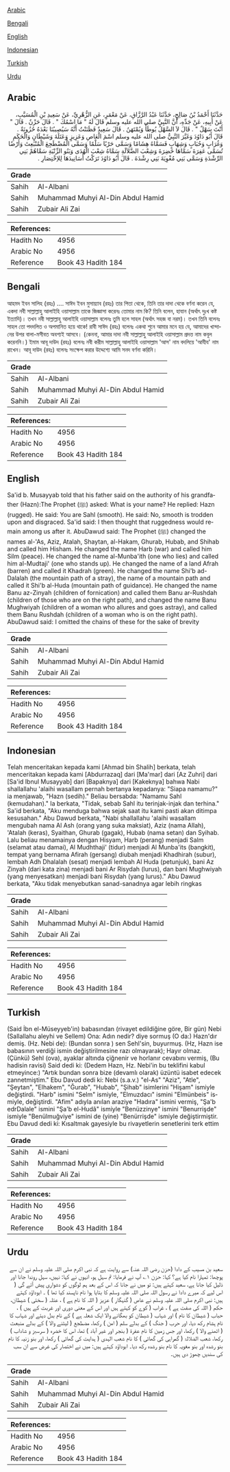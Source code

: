 [Arabic](#arabic)

[Bengali](#bengali)

[English](#english)

[Indonesian](#indonesian)

[Turkish](#turkish)

[Urdu](#urdu)

## Arabic


<div dir="rtl" lang="ar" style={{fontSize:'larger',backgroundColor:'#f8f9fa',padding:20}}>
حَدَّثَنَا أَحْمَدُ بْنُ صَالِحٍ، حَدَّثَنَا عَبْدُ الرَّزَّاقِ، عَنْ مَعْمَرٍ، عَنِ الزُّهْرِيِّ، عَنْ سَعِيدِ بْنِ الْمُسَيَّبِ، عَنْ أَبِيهِ، عَنْ جَدِّهِ، أَنَّ النَّبِيَّ صلى الله عليه وسلم قَالَ لَهُ ‏"‏ مَا اسْمُكَ ‏"‏ ‏.‏ قَالَ حَزْنٌ ‏.‏ قَالَ ‏"‏ أَنْتَ سَهْلٌ ‏"‏ ‏.‏ قَالَ لاَ السَّهْلُ يُوطَأُ وَيُمْتَهَنُ ‏.‏ قَالَ سَعِيدٌ فَظَنَنْتُ أَنَّهُ سَيُصِيبُنَا بَعْدَهُ حُزُونَةٌ ‏.‏ قَالَ أَبُو دَاوُدَ وَغَيَّرَ النَّبِيُّ صلى الله عليه وسلم اسْمَ الْعَاصِ وَعَزِيزٍ وَعَتَلَةَ وَشَيْطَانٍ وَالْحَكَمِ وَغُرَابٍ وَحُبَابٍ وَشِهَابٍ فَسَمَّاهُ هِشَامًا وَسَمَّى حَرْبًا سَلْمًا وَسَمَّى الْمُضْطَجِعَ الْمُنْبَعِثَ وَأَرْضًا تُسَمَّى عَفِرَةَ سَمَّاهَا خَضِرَةَ وَشِعْبَ الضَّلاَلَةِ سَمَّاهُ شِعْبَ الْهُدَى وَبَنُو الزِّنْيَةِ سَمَّاهُمْ بَنِي الرِّشْدَةِ وَسَمَّى بَنِي مُغْوِيَةَ بَنِي رِشْدَةَ ‏.‏ قَالَ أَبُو دَاوُدَ تَرَكْتُ أَسَانِيدَهَا لِلاِخْتِصَارِ ‏.‏
</div>
<div style={{backgroundColor:'#f8f9fa',padding:20, marginBottom: 10}}><table> <thead> <tr> <th>Grade</th> <th></th> </tr> </thead> <tbody> <tr><td>Sahih</td><td>Al-Albani</td></tr><tr><td>Sahih</td><td>Muhammad Muhyi Al-Din Abdul Hamid</td></tr><tr><td>Sahih</td><td>Zubair Ali Zai</td></tr></tbody></table><table> <thead> <tr> <th>References:</th> <th></th> </tr> </thead> <tbody><tr><td>Hadith No</td><td>4956</td></tr><tr><td>Arabic No</td><td>4956</td></tr><tr><td>Reference</td><td>Book 43 Hadith 184</td></tr></tbody></table></div>

## Bengali


<div dir="ltr" lang="bn" style={{fontSize:'larger',backgroundColor:'#f8f9fa',padding:20}}>
আহমদ ইবন সালিহ (রহঃ) .... সাঈদ ইবন মুসায়্যাব (রহঃ) তার পিতা থেকে, তিনি তার দাদা থেকে বর্ণনা করেন যে, একদা নবী সাল্লাল্লাহু আলাইহি ওয়াসাল্লাম তাকে জিজ্ঞাসা করেনঃ তোমার নাম কি? তিনি বলেন, হাযান (অর্থাৎ দুঃখ কষ্ট ইত্যাদি)। তখন নবী সাল্লাল্লাহু আলাইহি ওয়াসাল্লাম বলেনঃ তুমি হলে সাহল (অর্থাৎ সহজ বা নরম)। তখন তিনি বলেনঃ সাহল তো পদদলিত ও অপমানিত হয়ে থাকে! রাবী সাঈদ (রহঃ) বলেনঃ একথা শুনে আমার মনে হয় যে, আমাদের খান্দানের উপর বালা-মসীবত অবশ্যই আসবে। (কেননা, আমার দাদা নবী সাল্লাল্লাহু আলাইহি ওয়াসাল্লাম প্রদত্ত নাম কবূল করেননি।) ইমাম আবূ দাউদ (রহঃ) বলেনঃ নবী করীম সাল্লাল্লাহু আলাইহি ওয়াসাল্লাম 'আস' নাম বদলিয়ে 'আযীয' নাম রাখেন। আবূ দাউদ (রহঃ) বলেনঃ সংক্ষেপ করার উদ্দেশ্যে আমি সনদ বর্ণনা করিনি।
</div>
<div style={{backgroundColor:'#f8f9fa',padding:20, marginBottom: 10}}><table> <thead> <tr> <th>Grade</th> <th></th> </tr> </thead> <tbody> <tr><td>Sahih</td><td>Al-Albani</td></tr><tr><td>Sahih</td><td>Muhammad Muhyi Al-Din Abdul Hamid</td></tr><tr><td>Sahih</td><td>Zubair Ali Zai</td></tr></tbody></table><table> <thead> <tr> <th>References:</th> <th></th> </tr> </thead> <tbody><tr><td>Hadith No</td><td>4956</td></tr><tr><td>Arabic No</td><td>4956</td></tr><tr><td>Reference</td><td>Book 43 Hadith 184</td></tr></tbody></table></div>

## English


<div dir="ltr" lang="en" style={{fontSize:'larger',backgroundColor:'#f8f9fa',padding:20}}>
Sa'id b. Musayyab told that his father said on the authority of his grandfather (Hazn):The Prophet (ﷺ) asked: What is your name? He replied: Hazn (rugged). He said: You are Sahl (smooth). He said: No, smooth is trodden upon and disgraced. Sa'id said: I then thought that ruggedness would remain among us after it. AbuDawud said: The Prophet (ﷺ) changed the names al-'As, Aziz, Atalah, Shaytan, al-Hakam, Ghurab, Hubab, and Shihab and called him Hisham. He changed the name Harb (war) and called him Silm (peace). He changed the name al-Munba'ith (one who lies) and called him al-Mudtaji' (one who stands up). He changed the name of a land Afrah (barren) and called it Khadrah (green). He changed the name Shi'b ad-Dalalah (the mountain path of a stray), the name of a mountain path and called it Shi'b al-Huda (mountain path of guidance). He changed the name Banu az-Zinyah (children of fornication) and called them Banu ar-Rushdah (children of those who are on the right path), and changed the name Banu Mughwiyah (children of a woman who allures and goes astray), and called them Banu Rushdah (children of a woman who is on the right path). AbuDawud said: I omitted the chains of these for the sake of brevity
</div>
<div style={{backgroundColor:'#f8f9fa',padding:20, marginBottom: 10}}><table> <thead> <tr> <th>Grade</th> <th></th> </tr> </thead> <tbody> <tr><td>Sahih</td><td>Al-Albani</td></tr><tr><td>Sahih</td><td>Muhammad Muhyi Al-Din Abdul Hamid</td></tr><tr><td>Sahih</td><td>Zubair Ali Zai</td></tr></tbody></table><table> <thead> <tr> <th>References:</th> <th></th> </tr> </thead> <tbody><tr><td>Hadith No</td><td>4956</td></tr><tr><td>Arabic No</td><td>4956</td></tr><tr><td>Reference</td><td>Book 43 Hadith 184</td></tr></tbody></table></div>

## Indonesian


<div dir="ltr" lang="id" style={{fontSize:'larger',backgroundColor:'#f8f9fa',padding:20}}>
Telah menceritakan kepada kami [Ahmad bin Shalih] berkata, telah menceritakan kepada kami [Abdurrazaq] dari [Ma'mar] dari [Az Zuhri] dari [Sa'id Ibnul Musayyab] dari [Bapaknya] dari [Kakeknya] bahwa Nabi shallallahu 'alaihi wasallam pernah bertanya kepadanya: "Siapa namamu?" ia menjawab, "Hazn (sedih)." Beliau bersabda: "Namamu Sahl (kemudahan)." Ia berkata, "Tidak, sebab Sahl itu terinjak-injak dan terhina." Sa'id berkata, "Aku menduga bahwa sejak saat itu kami pasti akan ditimpa kesusahan." Abu Dawud berkata, "Nabi shallallahu 'alaihi wasallam mengubah nama Al Ash (orang yang suka maksiat), Aziz (nama Allah), 'Atalah (keras), Syaithan, Ghurab (gagak), Hubab (nama setan) dan Syihab. Lalu beliau menamainya dengan Hisyam, Harb (perang) menjadi Salm (selamat atau damai), Al Mudhthaji' (tidur) menjadi Al Munba'its (bangkit), tempat yang bernama Afirah (gersang) diubah menjadi Khadhirah (subur), lembah Adh Dhalalah (sesat) menjadi lembah Al Huda (petunjuk), bani Az Zinyah (dari kata zina) menjadi bani Ar Risydah (lurus), dan bani Mughwiyah (yang menyesatkan) menjadi bani Risydah (yang lurus)." Abu Dawud berkata, "Aku tidak menyebutkan sanad-sanadnya agar lebih ringkas
</div>
<div style={{backgroundColor:'#f8f9fa',padding:20, marginBottom: 10}}><table> <thead> <tr> <th>Grade</th> <th></th> </tr> </thead> <tbody> <tr><td>Sahih</td><td>Al-Albani</td></tr><tr><td>Sahih</td><td>Muhammad Muhyi Al-Din Abdul Hamid</td></tr><tr><td>Sahih</td><td>Zubair Ali Zai</td></tr></tbody></table><table> <thead> <tr> <th>References:</th> <th></th> </tr> </thead> <tbody><tr><td>Hadith No</td><td>4956</td></tr><tr><td>Arabic No</td><td>4956</td></tr><tr><td>Reference</td><td>Book 43 Hadith 184</td></tr></tbody></table></div>

## Turkish


<div dir="ltr" lang="tr" style={{fontSize:'larger',backgroundColor:'#f8f9fa',padding:20}}>
(Said İbn el-Müseyyeb'in) babasından (rivayet edildiğine göre, Bir gün) Nebi (Sallallahu aleyhi ve Sellem) Ona: Adın nedir? diye sormuş (O da:) Hazn'dır demiş. (Hz. Nebi de): (Bundan sonra ) sen Sehl'sin, buyurmuş. (Hz, Hazn ise babasının verdiği ismin değiştirilmesine razı olmayarak); Hayır olmaz. (Çünkü) Sehl (ova), ayaklar altında çiğnenir ve horlanır cevabını vermiş, (Bu hadisin ravisi) Said dedi ki: (Dedem Hazn, Hz. Nebi'in bu teklifini kabul etmeyince:) "Artık bundan sonra bize (devamlı olarak) üzüntü isabet edecek zannetmiştim." Ebu Davud dedi ki: Nebi (s.a.v.) "el-As" "Aziz", "Atle", "Şeytan", "Elhakem", "Ğurab", "Hubab", "Şihab" isimlerini "Hişam" ismiyle değiştirdi. "Harb" ismini "Selm" ismiyle, "Elmuzdacı" ismini "Elmünbeis" is­miyle, değiştirdi. "Afim" adıyla anılan araziye "Hadıra" ismini vermiş, "Şa'b edrDalale" ismini "Şa'b el-Hudâ" ismiyle "Benüzzinye" ismini "Benurrişde" ismiyle "Benülmuğviye" ismini de (yine) "Benürrişde" is­miyle değiştirmiştir. Ebu Davud dedi ki: Kısaltmak gayesiyle bu rivayetlerin senetlerini terk ettim
</div>
<div style={{backgroundColor:'#f8f9fa',padding:20, marginBottom: 10}}><table> <thead> <tr> <th>Grade</th> <th></th> </tr> </thead> <tbody> <tr><td>Sahih</td><td>Al-Albani</td></tr><tr><td>Sahih</td><td>Muhammad Muhyi Al-Din Abdul Hamid</td></tr><tr><td>Sahih</td><td>Zubair Ali Zai</td></tr></tbody></table><table> <thead> <tr> <th>References:</th> <th></th> </tr> </thead> <tbody><tr><td>Hadith No</td><td>4956</td></tr><tr><td>Arabic No</td><td>4956</td></tr><tr><td>Reference</td><td>Book 43 Hadith 184</td></tr></tbody></table></div>

## Urdu


<div dir="rtl" lang="ur" style={{fontSize:'larger',backgroundColor:'#f8f9fa',padding:20}}>
سعید بن مسیب کے دادا (حزن رضی اللہ عنہ) سے روایت ہے کہ نبی اکرم صلی اللہ علیہ وسلم نے ان سے پوچھا: تمہارا نام کیا ہے؟ کہا: حزن ۱؎ آپ نے فرمایا: تم سہل ہو، انہوں نے کہا: نہیں، سہل روندا جانا اور ذلیل کیا جانا ہے، سعید کہتے ہیں: تو میں نے جانا کہ اس کے بعد ہم لوگوں کو دشواری پیش آئے گی ( اس لیے کہ میرے دادا نے رسول اللہ صلی اللہ علیہ وسلم کا بتایا ہوا نام ناپسند کیا تھا ) ۔ ابوداؤد کہتے ہیں: نبی اکرم صلی اللہ علیہ وسلم نے عاص ( گنہگار ) عزیز ( اللہ کا نام ہے ) ، عتلہ ( سختی ) شیطان، حکم ( اللہ کی صفت ہے ) ، غراب ( کوے کو کہتے ہیں اور اس کے معنی دوری اور غربت کے ہیں ) ، حباب ( شیطان کا نام ) اور شہاب ( شیطان کو بھگانے والا ایک شعلہ ہے ) کے نام بدل دیئے اور شہاب کا نام ہشام رکھ دیا، اور حرب ( جنگ ) کے بدلے سلم ( امن ) رکھا، مضطجع ( لیٹنے والا ) کے بدلے منبعث ( اٹھنے والا ) رکھا، اور جس زمین کا نام عفرۃ ( بنجر اور غیر آباد ) تھا، اس کا خضرہ ( سرسبز و شاداب ) رکھا، شعب الضلالۃ ( گمراہی کی گھاٹی ) کا نام شعب الہدی ( ہدایت کی گھاٹی ) رکھا، اور بنو زنیہ کا نام بنو رشدہ اور بنو مغویہ کا نام بنو رشدہ رکھ دیا۔ ابوداؤد کہتے ہیں: میں نے اختصار کی غرض سے ان سب کی سندیں چھوڑ دی ہیں۔
</div>
<div style={{backgroundColor:'#f8f9fa',padding:20, marginBottom: 10}}><table> <thead> <tr> <th>Grade</th> <th></th> </tr> </thead> <tbody> <tr><td>Sahih</td><td>Al-Albani</td></tr><tr><td>Sahih</td><td>Muhammad Muhyi Al-Din Abdul Hamid</td></tr><tr><td>Sahih</td><td>Zubair Ali Zai</td></tr></tbody></table><table> <thead> <tr> <th>References:</th> <th></th> </tr> </thead> <tbody><tr><td>Hadith No</td><td>4956</td></tr><tr><td>Arabic No</td><td>4956</td></tr><tr><td>Reference</td><td>Book 43 Hadith 184</td></tr></tbody></table></div>
